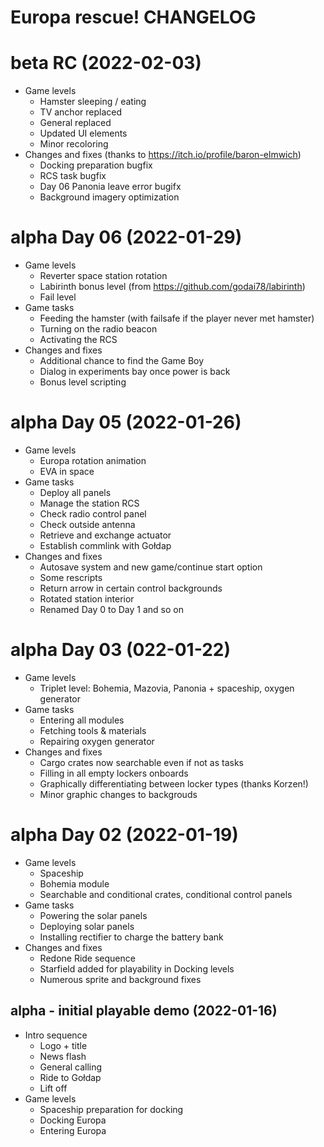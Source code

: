 # Europa rescue! CHANGELOG

# beta RC (2022-02-03)
* Game levels
	* Hamster sleeping / eating
	* TV anchor replaced
	* General replaced
	* Updated UI elements
	* Minor recoloring
* Changes and fixes (thanks to https://itch.io/profile/baron-elmwich)
	* Docking preparation bugfix
	* RCS task bugfix
	* Day 06 Panonia leave error bugifx
	* Background imagery optimization

# alpha Day 06 (2022-01-29)
* Game levels
	* Reverter space station rotation
	* Labirinth bonus level (from https://github.com/godai78/labirinth)
	* Fail level
* Game tasks
	* Feeding the hamster (with failsafe if the player never met hamster)
	* Turning on the radio beacon
	* Activating the RCS
* Changes and fixes
	* Additional chance to find the Game Boy
	* Dialog in experiments bay once power is back
	* Bonus level scripting

# alpha Day 05 (2022-01-26)

* Game levels
	* Europa rotation animation
	* EVA in space
* Game tasks
	* Deploy all panels
	* Manage the station RCS
	* Check radio control panel
	* Check outside antenna
	* Retrieve and exchange actuator
	* Establish commlink with Gołdap
* Changes and fixes
	* Autosave system and new game/continue start option
	* Some rescripts
	* Return arrow in certain control backgrounds
	* Rotated station interior
	* Renamed Day 0 to Day 1 and so on

# alpha Day 03 (022-01-22)

* Game levels
	* Triplet  level: Bohemia, Mazovia, Panonia + spaceship, oxygen generator
* Game tasks
	* Entering all modules
	* Fetching tools & materials
	* Repairing oxygen generator
* Changes and fixes
	* Cargo crates now searchable even if not as tasks
	* Filling in all empty lockers onboards
	* Graphically differentiating between locker types (thanks Korzen!)
	* Minor graphic changes to backgrouds
	
# alpha Day 02 (2022-01-19)

* Game levels
	* Spaceship
	* Bohemia module
	* Searchable and conditional crates, conditional control panels
* Game tasks
	* Powering the solar panels
	* Deploying solar panels
	* Installing rectifier to charge the battery bank
* Changes and fixes
	* Redone Ride sequence
	* Starfield added for playability in Docking levels
	* Numerous sprite and background fixes

## alpha - initial playable demo (2022-01-16)
* Intro sequence
	* Logo + title
	* News flash
	* General calling
	* Ride to Gołdap
	* Lift off
* Game levels
	* Spaceship preparation for docking
	* Docking Europa
	* Entering Europa
	
